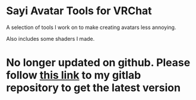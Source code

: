 # Sayi Avatar Tools for VRChat

A selection of tools I work on to make creating avatars less annoying.

Also includes some shaders I made.

# No longer updated on github. Please follow [this link](https://gitlab.com/sayiarin/sayiavatartools) to my gitlab repository to get the latest version
